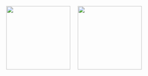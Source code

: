 <p align="center">
<a href="https://github.com/mwangi-brian">
<img height="170" src="https://github-readme-stats-one-bice.vercel.app/api?username=mwangi-brian&show_icons=true&include_all_commits=true&theme=react&hide_border=true&layout=compact&role=OWNER,ORGANIZATION_MEMBER,COLLABORATOR" /></a>
&nbsp;&nbsp;&nbsp;
<img height="170" src="https://github-readme-stats-one-bice.vercel.app/api/top-langs/?username=mwangi-brian&show_icons=true&include_all_commits=true&theme=react&hide_border=true&layout=compact&role=OWNER,ORGANIZATION_MEMBER,COLLABORATOR" />
</a>
</p>
